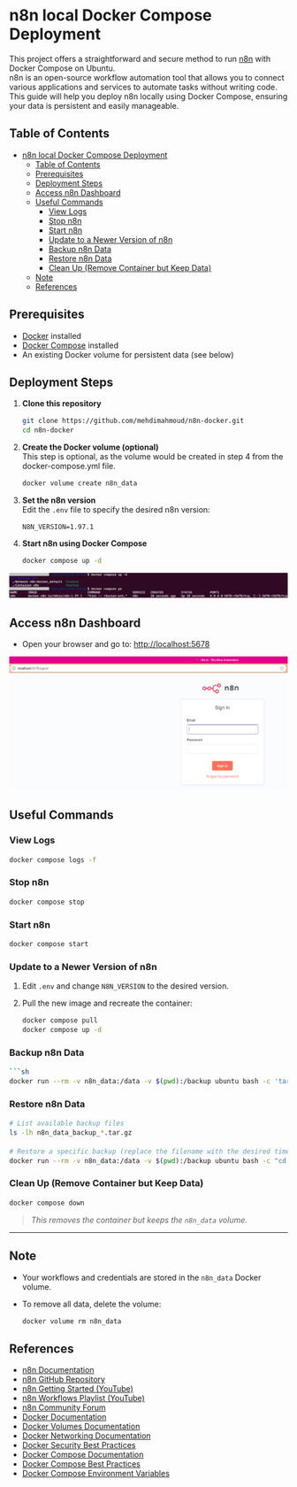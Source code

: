 # n8n local Docker Compose Deployment

This project offers a straightforward and secure method to run [n8n](https://n8n.io/) with Docker Compose on Ubuntu.  
n8n is an open-source workflow automation tool that allows you to connect various applications and services to automate tasks without writing code.  
This guide will help you deploy n8n locally using Docker Compose, ensuring your data is persistent and easily manageable.

## Table of Contents

- [n8n local Docker Compose Deployment](#n8n-local-docker-compose-deployment)
  - [Table of Contents](#table-of-contents)
  - [Prerequisites](#prerequisites)
  - [Deployment Steps](#deployment-steps)
  - [Access n8n Dashboard](#access-n8n-dashboard)
  - [Useful Commands](#useful-commands)
    - [View Logs](#view-logs)
    - [Stop n8n](#stop-n8n)
    - [Start n8n](#start-n8n)
    - [Update to a Newer Version of n8n](#update-to-a-newer-version-of-n8n)
    - [Backup n8n Data](#backup-n8n-data)
    - [Restore n8n Data](#restore-n8n-data)
    - [Clean Up (Remove Container but Keep Data)](#clean-up-remove-container-but-keep-data)
  - [Note](#note)
  - [References](#references)

## Prerequisites

- [Docker](https://docs.docker.com/engine/install/ubuntu/) installed
- [Docker Compose](https://docs.docker.com/compose/install/) installed
- An existing Docker volume for persistent data (see below)

## Deployment Steps

1. **Clone this repository**
  
   ```sh
   git clone https://github.com/mehdimahmoud/n8n-docker.git 
   cd n8n-docker
   ```

2. **Create the Docker volume (optional)**  
   This step is optional, as the volume would be created in step 4 from the docker-compose.yml file.
   ```sh
   docker volume create n8n_data
   ```

3. **Set the n8n version**  
   Edit the `.env` file to specify the desired n8n version:

   ```env
   N8N_VERSION=1.97.1
   ```

4. **Start n8n using Docker Compose**  

   ```sh
   docker compose up -d
   ```

![alt text](images/run-container.png)

## Access n8n Dashboard

- Open your browser and go to: [http://localhost:5678](http://localhost:5678)

![alt text](images/n8n-dashboard.png)

## Useful Commands

### View Logs

```sh
docker compose logs -f
```

### Stop n8n

```sh
docker compose stop
```

### Start n8n

```sh
docker compose start
```

### Update to a Newer Version of n8n

1. Edit `.env` and change `N8N_VERSION` to the desired version.
2. Pull the new image and recreate the container:

   ```sh
   docker compose pull
   docker compose up -d
   ```

### Backup n8n Data

```sh
```sh
docker run --rm -v n8n_data:/data -v $(pwd):/backup ubuntu bash -c 'tar czvf /backup/n8n_data_backup_$(date +%Y%m%d_%H%M%S).tar.gz -C /data .'
```

### Restore n8n Data

```sh
# List available backup files
ls -lh n8n_data_backup_*.tar.gz

# Restore a specific backup (replace the filename with the desired timestamped backup)
docker run --rm -v n8n_data:/data -v $(pwd):/backup ubuntu bash -c "cd /data && tar xzvf /backup/n8n_data_backup_YYYYMMDD_HHMMSS.tar.gz --strip 1"
```

### Clean Up (Remove Container but Keep Data)

```sh
docker compose down
```

>*This removes the container but keeps the `n8n_data` volume.*

---

## Note

- Your workflows and credentials are stored in the `n8n_data` Docker volume.
- To remove all data, delete the volume:  

  ```sh
  docker volume rm n8n_data
  ```

## References

- [n8n Documentation](https://docs.n8n.io/)
- [n8n GitHub Repository](https://github.com/n8n-io/n8n)
- [n8n Getting Started (YouTube)](https://www.youtube.com/watch?v=3w7xIMKLVAg)
- [n8n Workflows Playlist (YouTube)](https://www.youtube.com/playlist?list=PLvL2NEhF_6C6KQwQwQvQnQwQwQwQwQwQw)
- [n8n Community Forum](https://community.n8n.io/)
- [Docker Documentation](https://docs.docker.com/)
- [Docker Volumes Documentation](https://docs.docker.com/storage/volumes/)
- [Docker Networking Documentation](https://docs.docker.com/network/)
- [Docker Security Best Practices](https://docs.docker.com/engine/security/security/)
- [Docker Compose Documentation](https://docs.docker.com/compose/)
- [Docker Compose Best Practices](https://docs.docker.com/compose/best-practices/)
- [Docker Compose Environment Variables](https://docs.docker.com/compose/environment-variables/)
